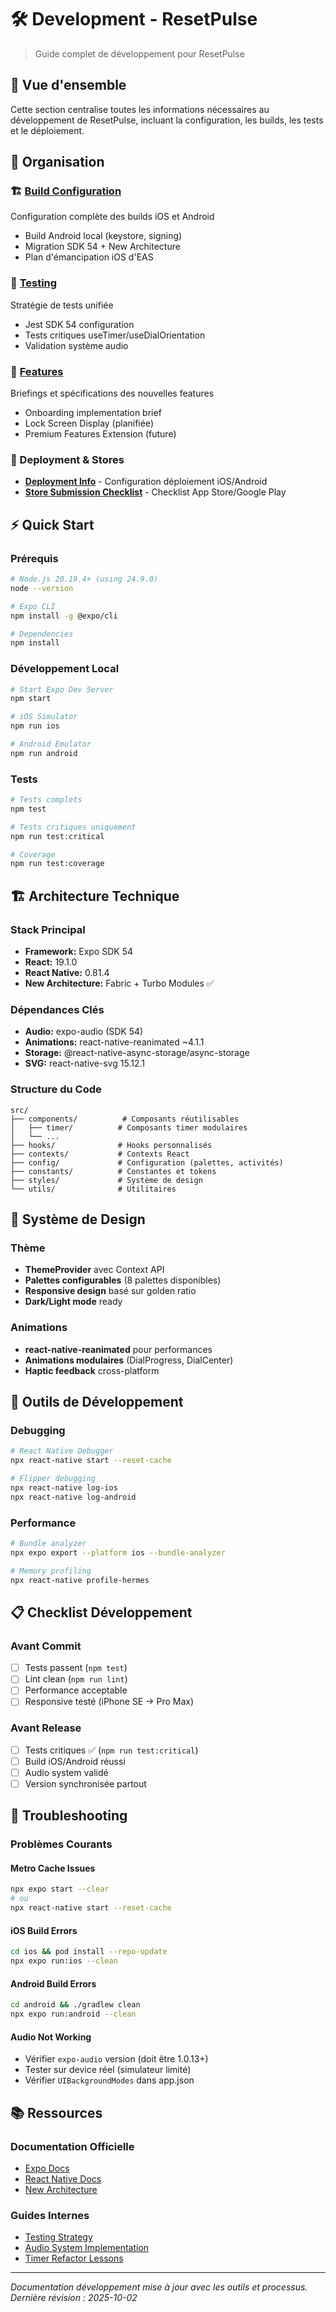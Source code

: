 # 🛠️ Development - ResetPulse

> Guide complet de développement pour ResetPulse

## 🎯 Vue d'ensemble

Cette section centralise toutes les informations nécessaires au développement de ResetPulse, incluant la configuration, les builds, les tests et le déploiement.

## 📂 Organisation

### 🏗️ [Build Configuration](builds/)
Configuration complète des builds iOS et Android
- Build Android local (keystore, signing)
- Migration SDK 54 + New Architecture
- Plan d'émancipation iOS d'EAS

### 🧪 [Testing](testing/)
Stratégie de tests unifiée
- Jest SDK 54 configuration
- Tests critiques useTimer/useDialOrientation
- Validation système audio

### 🚀 [Features](features/)
Briefings et spécifications des nouvelles features
- Onboarding implementation brief
- Lock Screen Display (planifiée)
- Premium Features Extension (future)

### 🚀 Deployment & Stores
- **[Deployment Info](DEPLOYMENT_INFO.md)** - Configuration déploiement iOS/Android
- **[Store Submission Checklist](STORE_SUBMISSION_CHECKLIST.md)** - Checklist App Store/Google Play

## ⚡ Quick Start

### Prérequis
```bash
# Node.js 20.19.4+ (using 24.9.0)
node --version

# Expo CLI
npm install -g @expo/cli

# Dependencies
npm install
```

### Développement Local
```bash
# Start Expo Dev Server
npm start

# iOS Simulator
npm run ios

# Android Emulator
npm run android
```

### Tests
```bash
# Tests complets
npm test

# Tests critiques uniquement
npm run test:critical

# Coverage
npm run test:coverage
```

## 🏗️ Architecture Technique

### Stack Principal
- **Framework:** Expo SDK 54
- **React:** 19.1.0
- **React Native:** 0.81.4
- **New Architecture:** Fabric + Turbo Modules ✅

### Dépendances Clés
- **Audio:** expo-audio (SDK 54)
- **Animations:** react-native-reanimated ~4.1.1
- **Storage:** @react-native-async-storage/async-storage
- **SVG:** react-native-svg 15.12.1

### Structure du Code
```
src/
├── components/          # Composants réutilisables
│   ├── timer/          # Composants timer modulaires
│   └── ...
├── hooks/              # Hooks personnalisés
├── contexts/           # Contexts React
├── config/             # Configuration (palettes, activités)
├── constants/          # Constantes et tokens
├── styles/             # Système de design
└── utils/              # Utilitaires
```

## 🎨 Système de Design

### Thème
- **ThemeProvider** avec Context API
- **Palettes configurables** (8 palettes disponibles)
- **Responsive design** basé sur golden ratio
- **Dark/Light mode** ready

### Animations
- **react-native-reanimated** pour performances
- **Animations modulaires** (DialProgress, DialCenter)
- **Haptic feedback** cross-platform

## 🔧 Outils de Développement

### Debugging
```bash
# React Native Debugger
npx react-native start --reset-cache

# Flipper debugging
npx react-native log-ios
npx react-native log-android
```

### Performance
```bash
# Bundle analyzer
npx expo export --platform ios --bundle-analyzer

# Memory profiling
npx react-native profile-hermes
```

## 📋 Checklist Développement

### Avant Commit
- [ ] Tests passent (`npm test`)
- [ ] Lint clean (`npm run lint`)
- [ ] Performance acceptable
- [ ] Responsive testé (iPhone SE → Pro Max)

### Avant Release
- [ ] Tests critiques ✅ (`npm run test:critical`)
- [ ] Build iOS/Android réussi
- [ ] Audio system validé
- [ ] Version synchronisée partout

## 🐛 Troubleshooting

### Problèmes Courants

#### Metro Cache Issues
```bash
npx expo start --clear
# ou
npx react-native start --reset-cache
```

#### iOS Build Errors
```bash
cd ios && pod install --repo-update
npx expo run:ios --clean
```

#### Android Build Errors
```bash
cd android && ./gradlew clean
npx expo run:android --clean
```

#### Audio Not Working
- Vérifier `expo-audio` version (doit être 1.0.13+)
- Tester sur device réel (simulateur limité)
- Vérifier `UIBackgroundModes` dans app.json

## 📚 Ressources

### Documentation Officielle
- [Expo Docs](https://docs.expo.dev/)
- [React Native Docs](https://reactnative.dev/)
- [New Architecture](https://reactnative.dev/docs/the-new-architecture/landing-page)

### Guides Internes
- [Testing Strategy](testing/testing-strategy.md)
- [Audio System Implementation](../releases/v1.0.4-changelog.md)
- [Timer Refactor Lessons](../devlogs/2025-09-27-timer-refactor-lessons.md)

---

*Documentation développement mise à jour avec les outils et processus. Dernière révision : 2025-10-02*